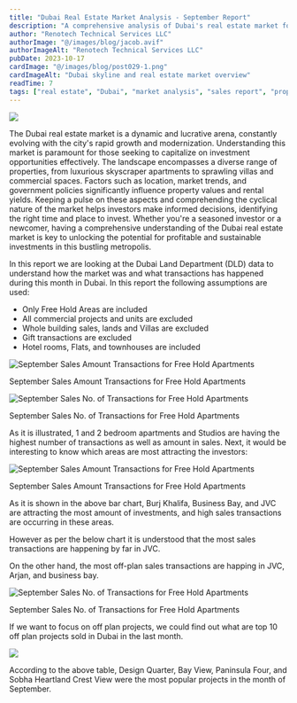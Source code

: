 ```yaml
---
title: "Dubai Real Estate Market Analysis - September Report"
description: "A comprehensive analysis of Dubai's real estate market for September, including sales data, trends, and investment insights."
author: "Renotech Technical Services LLC"
authorImage: "@/images/blog/jacob.avif"
authorImageAlt: "Renotech Technical Services LLC"
pubDate: 2023-10-17
cardImage: "@/images/blog/post029-1.png"
cardImageAlt: "Dubai skyline and real estate market overview"
readTime: 7
tags: ["real estate", "Dubai", "market analysis", "sales report", "property trends"]
---
```


![](@/images/blog/post029-1.png)

  

The Dubai real estate market is a dynamic and lucrative arena, constantly evolving with the city's rapid growth and modernization. Understanding this market is paramount for those seeking to capitalize on investment opportunities effectively. The landscape encompasses a diverse range of properties, from luxurious skyscraper apartments to sprawling villas and commercial spaces. Factors such as location, market trends, and government policies significantly influence property values and rental yields. Keeping a pulse on these aspects and comprehending the cyclical nature of the market helps investors make informed decisions, identifying the right time and place to invest. Whether you're a seasoned investor or a newcomer, having a comprehensive understanding of the Dubai real estate market is key to unlocking the potential for profitable and sustainable investments in this bustling metropolis.

In this report we are looking at the Dubai Land Department (DLD) data to understand how the market was and what transactions has happened during this month in Dubai. In this report the following assumptions are used:

-   Only Free Hold Areas are included
-   All commercial projects and units are excluded
-   Whole building sales, lands and Villas are excluded
-   Gift transactions are excluded
-   Hotel rooms, Flats, and townhouses are included

  

![September Sales Amount Transactions for Free Hold Apartments](https://img1.wsimg.com/isteam/ip/c49a412a-7d5c-4c86-b371-17b58bdd84ac/Sep%20Sales%20Amount%20-%20Apartments.jpg/:/cr=t:0%25,l:0%25,w:100%25,h:100%25/rs=w:1280 "September Sales Amount Transactions for Free Hold Apartments")

September Sales Amount Transactions for Free Hold Apartments

![September Sales No. of Transactions for Free Hold Apartments](https://img1.wsimg.com/isteam/ip/c49a412a-7d5c-4c86-b371-17b58bdd84ac/Sep%20Sales%20No%20-%20Apartments.jpg/:/cr=t:0%25,l:0%25,w:100%25,h:100%25/rs=w:1280 "September Sales No. of Transactions for Free Hold Apartments")

September Sales No. of Transactions for Free Hold Apartments

As it is illustrated, 1 and 2 bedroom apartments and Studios are having the highest number of transactions as well as amount in sales. Next, it would be interesting to know which areas are most attracting the investors:

  

  

![September Sales Amount Transactions for Free Hold Apartments](https://img1.wsimg.com/isteam/ip/c49a412a-7d5c-4c86-b371-17b58bdd84ac/Areas%20Sep%20Sales%20Amount.jpg/:/cr=t:0%25,l:0%25,w:100%25,h:100%25/rs=w:1280 "September Sales Amount Transactions for Free Hold Apartments")

September Sales Amount Transactions for Free Hold Apartments

  

As it is shown in the above bar chart, Burj Khalifa, Business Bay, and JVC are attracting the most amount of investments, and high sales transactions are occurring in these areas.

However as per the below chart it is understood that the most sales transactions are happening by far in JVC.

On the other hand, the most off-plan sales transactions are happing in JVC, Arjan, and business bay.

![September Sales No. of Transactions for Free Hold Apartments](https://img1.wsimg.com/isteam/ip/c49a412a-7d5c-4c86-b371-17b58bdd84ac/Areas%20sep%20sales%20-%20No.jpg/:/cr=t:0%25,l:0%25,w:100%25,h:100%25/rs=w:1280 "September Sales No. of Transactions for Free Hold Apartments")

September Sales No. of Transactions for Free Hold Apartments

  

If we want to focus on off plan projects, we could find out what are top 10 off plan projects sold in Dubai in the last month.

  

![](https://img1.wsimg.com/isteam/ip/c49a412a-7d5c-4c86-b371-17b58bdd84ac/Project%20off%20plan.jpg/:/cr=t:0%25,l:0%25,w:100%25,h:100%25/rs=w:1280)

According to the above table, Design Quarter, Bay View, Paninsula Four, and Sobha Heartland Crest View were the most popular projects in the month of September.